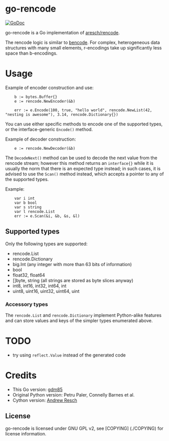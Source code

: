# go-rencode

[![GoDoc](https://godoc.org/github.com/gdm85/go-rencode?status.png)](https://godoc.org/github.com/gdm85/go-rencode)

go-rencode is a Go implementation of [aresch/rencode](https://github.com/aresch/rencode).

The rencode logic is similar to [bencode](https://en.wikipedia.org/wiki/Bencode). For complex, heterogeneous data structures with many small elements, r-encodings take up significantly less space than b-encodings.

# Usage

Example of encoder construction and use:
```
	b := bytes.Buffer{}
	e := rencode.NewEncoder(&b)
	
	err := e.Encode(100, true, "hello world", rencode.NewList(42, "nesting is awesome"), 3.14, rencode.Dictionary{})
```

You can use either specific methods to encode one of the supported types, or the interface-generic `Encode()` method.

Example of decoder construction:
```
	e := rencode.NewDecoder(&b)
```

The `DecodeNext()` method can be used to decode the next value from the rencode stream; however this method returns an `interface{}`
while it is usually the norm that there is an expected type instead; in such cases, it is advised to use the `Scan()` method instead,
which accepts a pointer to any of the supported types.

Example:
```
	var i int
	var b bool
	var s string
	var l rencode.List
	err := e.Scan(&i, &b, &s, &l)
```

## Supported types

Only the following types are supported:

* rencode.List
* rencode.Dictionary
* big.Int (any integer with more than 63 bits of information)
* bool
* float32, float64
* []byte, string (all strings are stored as byte slices anyway)
* int8, int16, int32, int64, int
* uint8, uint16, uint32, uint64, uint

### Accessory types

The `rencode.List` and `rencode.Dictionary` implement Python-alike features and can store values and keys of
the simpler types enumerated above.

# TODO

* try using `reflect.Value` instead of the generated code

# Credits

* This Go version: [gdm85](https://github.com/gdm85)
* Original Python version: Petru Paler, Connelly Barnes et al.
* Cython version: [Andrew Resch](https://github.com/aresch)

## License

go-rencode is licensed under GNU GPL v2, see [COPYING] (./COPYING) for license information.
